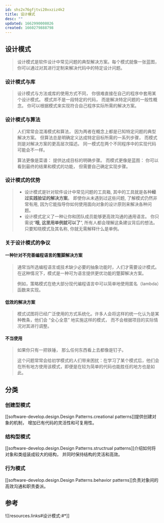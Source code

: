```yaml
---
id: shs2x76gfjtvi20xxziz4k2
title: 设计模式
desc: ""
updated: 1662990008026
created: 1660279888798
---
```


## 设计模式

> 设计模式是软件设计中常见问题的典型解决方案。每个模式就像一张蓝图，你可以通过对其进行定制来解决代码中的特定设计问题。

### 设计模式与库

> 设计模式与方法或库的使用方式不同， 你很难直接在自己的程序中套用某个设计模式。 模式并不是一段特定的代码， 而是解决特定问题的一般性概念。 你可以根据模式来实现符合自己程序实际所需的解决方案。

### 设计模式与算法

> 人们常常会混淆模式和算法， 因为两者在概念上都是已知特定问题的典型解决方案。 但算法总是明确定义达成特定目标所需的一系列步骤， 而模式则是对解决方案的更高层次描述。 同一模式在两个不同程序中的实现代码可能会不一样。
>
> 算法更像是菜谱： 提供达成目标的明确步骤。 而模式更像是蓝图： 你可以看到最终的结果和模式的功能， 但需要自己确定实现步骤。

### 设计模式的优势

> - 设计模式是针对软件设计中常见问题的工具箱, 其中的工具就是各种**经过实践验证的解决方案**。 即使你从未遇到过这些问题, 了解模式仍然非常有用, 因为它能指导你如何使用面向对象的设计原则来解决各种问题。
> - 设计模式定义了一种让你和团队成员能够更高效沟通的通用语言。 你只需说“**哦, 这里用单例就可以了**”, 所有人都会理解这条建议背后的想法。 只要知晓模式及其名称, 你就无需解释什么是单例。

### 关于设计模式的争议

#### 一种针对不完善编程语言的蹩脚解决方案

> 通常当所选编程语言或技术缺少必要的抽象功能时，人们才需要设计模式。在这种情况下，模式是一种可为语言提供更优功能的蹩脚解决方案。
>
> 例如，策略模式在绝大部分现代编程语言中可以简单地使用匿名（lamb­da）函数来实现。

#### 低效的解决方案

> 模式试图将已经广泛使用的方式系统化。许多人会将这样的统一化认为是某种教条，他们会 “全心全意” 地实施这样的模式， 而不会根据项目的实际情况对其进行调整。

#### 不当使用

> 如果你只有一把铁锤， 那么任何东西看上去都像是钉子。
>
> 这个问题常常会给初学模式的人们带来困扰：在学习了某个模式后，他们会在所有地方使用该模式，即便是在较为简单的代码也能胜任的地方也是如此。

## 分类

### 创建型模式

[[software-develop.design.Design Patterns.creational patterns]]提供创建对象的机制， 增加已有代码的灵活性和可复用性。

### 结构型模式

[[software-develop.design.Design Patterns.structrual patterns]]介绍如何将对象和类组装成较大的结构， 并同时保持结构的灵活和高效。

### 行为模式

[[software-develop.design.Design Patterns.behavior patterns]]负责对象间的高效沟通和职责委派。

## 参考

![[resources.links#设计模式:#*]]
